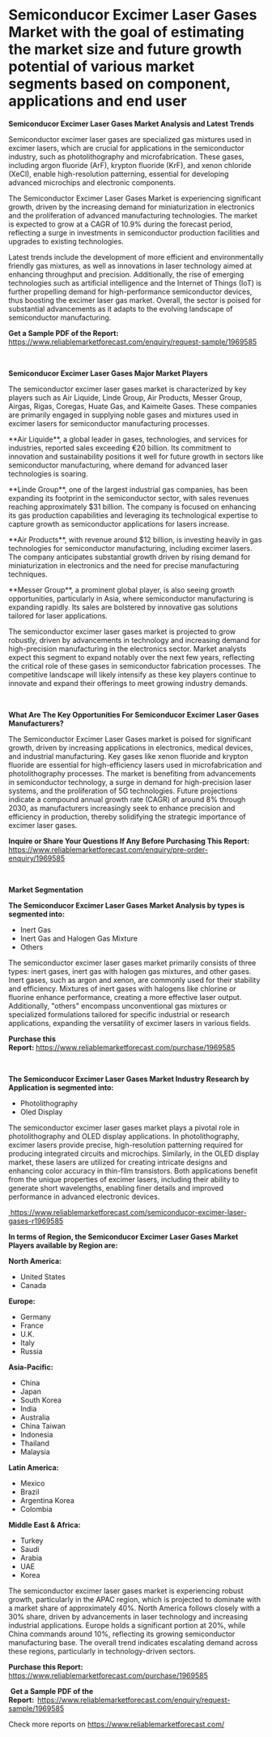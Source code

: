 <p><h1>Semiconducor Excimer Laser Gases Market with the goal of estimating the market size and future growth potential of various market segments based on component, applications and end user</h1></p><p><strong>Semiconducor Excimer Laser Gases Market Analysis and Latest Trends</strong></p>
<p><p>Semiconductor excimer laser gases are specialized gas mixtures used in excimer lasers, which are crucial for applications in the semiconductor industry, such as photolithography and microfabrication. These gases, including argon fluoride (ArF), krypton fluoride (KrF), and xenon chloride (XeCl), enable high-resolution patterning, essential for developing advanced microchips and electronic components.</p><p>The Semiconductor Excimer Laser Gases Market is experiencing significant growth, driven by the increasing demand for miniaturization in electronics and the proliferation of advanced manufacturing technologies. The market is expected to grow at a CAGR of 10.9% during the forecast period, reflecting a surge in investments in semiconductor production facilities and upgrades to existing technologies. </p><p>Latest trends include the development of more efficient and environmentally friendly gas mixtures, as well as innovations in laser technology aimed at enhancing throughput and precision. Additionally, the rise of emerging technologies such as artificial intelligence and the Internet of Things (IoT) is further propelling demand for high-performance semiconductor devices, thus boosting the excimer laser gas market. Overall, the sector is poised for substantial advancements as it adapts to the evolving landscape of semiconductor manufacturing.</p></p>
<p><strong>Get a Sample PDF of the Report:&nbsp;</strong> <a href="https://www.reliablemarketforecast.com/enquiry/request-sample/1969585?utm_campaign=2993&utm_medium=2&utm_source=Github&utm_content=ia&utm_term=07042025&utm_id=semiconducor-excimer-laser-gases">https://www.reliablemarketforecast.com/enquiry/request-sample/1969585</a></p>
<p>&nbsp;</p>
<p><strong>Semiconducor Excimer Laser Gases Major Market Players</strong></p>
<p><p>The semiconductor excimer laser gases market is characterized by key players such as Air Liquide, Linde Group, Air Products, Messer Group, Airgas, Rigas, Coregas, Huate Gas, and Kaimeite Gases. These companies are primarily engaged in supplying noble gases and mixtures used in excimer lasers for semiconductor manufacturing processes.</p><p>**Air Liquide**, a global leader in gases, technologies, and services for industries, reported sales exceeding €20 billion. Its commitment to innovation and sustainability positions it well for future growth in sectors like semiconductor manufacturing, where demand for advanced laser technologies is soaring.</p><p>**Linde Group**, one of the largest industrial gas companies, has been expanding its footprint in the semiconductor sector, with sales revenues reaching approximately $31 billion. The company is focused on enhancing its gas production capabilities and leveraging its technological expertise to capture growth as semiconductor applications for lasers increase.</p><p>**Air Products**, with revenue around $12 billion, is investing heavily in gas technologies for semiconductor manufacturing, including excimer lasers. The company anticipates substantial growth driven by rising demand for miniaturization in electronics and the need for precise manufacturing techniques.</p><p>**Messer Group**, a prominent global player, is also seeing growth opportunities, particularly in Asia, where semiconductor manufacturing is expanding rapidly. Its sales are bolstered by innovative gas solutions tailored for laser applications.</p><p>The semiconductor excimer laser gases market is projected to grow robustly, driven by advancements in technology and increasing demand for high-precision manufacturing in the electronics sector. Market analysts expect this segment to expand notably over the next few years, reflecting the critical role of these gases in semiconductor fabrication processes. The competitive landscape will likely intensify as these key players continue to innovate and expand their offerings to meet growing industry demands.</p></p>
<p>&nbsp;</p>
<p><strong>What Are The Key Opportunities For Semiconducor Excimer Laser Gases Manufacturers?</strong></p>
<p><p>The Semiconductor Excimer Laser Gases market is poised for significant growth, driven by increasing applications in electronics, medical devices, and industrial manufacturing. Key gases like xenon fluoride and krypton fluoride are essential for high-efficiency lasers used in microfabrication and photolithography processes. The market is benefiting from advancements in semiconductor technology, a surge in demand for high-precision laser systems, and the proliferation of 5G technologies. Future projections indicate a compound annual growth rate (CAGR) of around 8% through 2030, as manufacturers increasingly seek to enhance precision and efficiency in production, thereby solidifying the strategic importance of excimer laser gases.</p></p>
<p><strong>Inquire or Share Your Questions If Any Before Purchasing This Report:</strong> <a href="https://www.reliablemarketforecast.com/enquiry/pre-order-enquiry/1969585?utm_campaign=2993&utm_medium=2&utm_source=Github&utm_content=ia&utm_term=07042025&utm_id=semiconducor-excimer-laser-gases">https://www.reliablemarketforecast.com/enquiry/pre-order-enquiry/1969585</a></p>
<p>&nbsp;</p>
<p><strong>Market Segmentation</strong></p>
<p><strong>The Semiconducor Excimer Laser Gases Market Analysis by types is segmented into:</strong></p>
<p><ul><li>Inert Gas</li><li>Inert Gas and Halogen Gas Mixture</li><li>Others</li></ul></p>
<p><p>The semiconductor excimer laser gases market primarily consists of three types: inert gases, inert gas with halogen gas mixtures, and other gases. Inert gases, such as argon and xenon, are commonly used for their stability and efficiency. Mixtures of inert gases with halogens like chlorine or fluorine enhance performance, creating a more effective laser output. Additionally, "others" encompass unconventional gas mixtures or specialized formulations tailored for specific industrial or research applications, expanding the versatility of excimer lasers in various fields.</p></p>
<p><strong>Purchase this Report:&nbsp;</strong><a href="https://www.reliablemarketforecast.com/purchase/1969585?utm_campaign=2993&utm_medium=2&utm_source=Github&utm_content=ia&utm_term=07042025&utm_id=semiconducor-excimer-laser-gases">https://www.reliablemarketforecast.com/purchase/1969585</a></p>
<p>&nbsp;</p>
<p><strong>The Semiconducor Excimer Laser Gases Market Industry Research by Application is segmented into:</strong></p>
<p><ul><li>Photolithography</li><li>Oled Display</li></ul></p>
<p><p>The semiconductor excimer laser gases market plays a pivotal role in photolithography and OLED display applications. In photolithography, excimer lasers provide precise, high-resolution patterning required for producing integrated circuits and microchips. Similarly, in the OLED display market, these lasers are utilized for creating intricate designs and enhancing color accuracy in thin-film transistors. Both applications benefit from the unique properties of excimer lasers, including their ability to generate short wavelengths, enabling finer details and improved performance in advanced electronic devices.</p></p>
<p><a href="https://www.reliablemarketforecast.com/semiconducor-excimer-laser-gases-r1969585?utm_campaign=2993&utm_medium=2&utm_source=Github&utm_content=ia&utm_term=07042025&utm_id=semiconducor-excimer-laser-gases">&nbsp;https://www.reliablemarketforecast.com/semiconducor-excimer-laser-gases-r1969585</a></p>
<p><strong>In terms of Region, the Semiconducor Excimer Laser Gases Market Players available by Region are:</strong></p>
<p>
    <p> <strong> North America: </strong>
        <ul>
            <li>United States</li>
            <li>Canada</li>
        </ul>
        </p> 
    <p> <strong> Europe: </strong>
        <ul>
            <li>Germany</li>
            <li>France</li>
            <li>U.K.</li>
            <li>Italy</li>
            <li>Russia</li>
        </ul>
        </p> 
    <p> <strong> Asia-Pacific: </strong>
        <ul>
            <li>China</li>
            <li>Japan</li>
            <li>South Korea</li>
            <li>India</li>
            <li>Australia</li>
            <li>China Taiwan</li>
            <li>Indonesia</li>
            <li>Thailand</li>
            <li>Malaysia</li>
        </ul>
        </p> 
    <p> <strong> Latin America: </strong>
        <ul>
            <li>Mexico</li>
            <li>Brazil</li>
            <li>Argentina Korea</li>
            <li>Colombia</li>
        </ul>
        </p> 
    <p> <strong> Middle East & Africa: </strong>
        <ul>
            <li>Turkey</li>
            <li>Saudi</li>
            <li>Arabia</li>
            <li>UAE</li>
            <li>Korea</li>
        </ul>
    </p>
    </p>
<p><p>The semiconductor excimer laser gases market is experiencing robust growth, particularly in the APAC region, which is projected to dominate with a market share of approximately 40%. North America follows closely with a 30% share, driven by advancements in laser technology and increasing industrial applications. Europe holds a significant portion at 20%, while China commands around 10%, reflecting its growing semiconductor manufacturing base. The overall trend indicates escalating demand across these regions, particularly in technology-driven sectors.</p></p>
<p><strong>Purchase this Report: </strong><a href="https://www.reliablemarketforecast.com/purchase/1969585?utm_campaign=2993&utm_medium=2&utm_source=Github&utm_content=ia&utm_term=07042025&utm_id=semiconducor-excimer-laser-gases">https://www.reliablemarketforecast.com/purchase/1969585</a></p>
<p>&nbsp;<strong>Get a Sample PDF of the Report:&nbsp;&nbsp;</strong><a href="https://www.reliablemarketforecast.com/enquiry/request-sample/1969585?utm_campaign=2993&utm_medium=2&utm_source=Github&utm_content=ia&utm_term=07042025&utm_id=semiconducor-excimer-laser-gases">https://www.reliablemarketforecast.com/enquiry/request-sample/1969585</a></p>
<p><strong></strong></p>
<p>Check more reports on <a href="https://www.reliablemarketforecast.com/?utm_campaign=2993&utm_medium=2&utm_source=Github&utm_content=ia&utm_term=07042025&utm_id=semiconducor-excimer-laser-gases">https://www.reliablemarketforecast.com/</a></p>